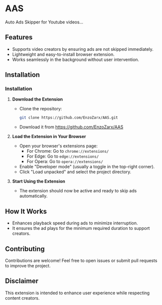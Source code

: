 # AAS
Auto Ads Skipper for Youtube videos...

## Features

- Supports video creators by ensuring ads are not skipped immediately.
- Lightweight and easy-to-install browser extension.
- Works seamlessly in the background without user intervention.

## Installation

### Installation

1. **Download the Extension**  
    - Clone the repository:  
      ```bash
      git clone https://github.com/EnzoZarx/AAS.git
      ```
    - Download it from https://github.com/EnzoZarx/AAS

2. **Load the Extension in Your Browser**  
    - Open your browser's extensions page:  
      - For Chrome: Go to `chrome://extensions/`  
      - For Edge: Go to `edge://extensions/`  
      - For Opera: Go to `opera://extensions/`  
    - Enable "Developer mode" (usually a toggle in the top-right corner).  
    - Click "Load unpacked" and select the project directory.

3. **Start Using the Extension**  
    - The extension should now be active and ready to skip ads automatically.

## How It Works

- Enhances playback speed during ads to minimize interruption.
- It ensures the ad plays for the minimum required duration to support creators.

## Contributing

Contributions are welcome! Feel free to open issues or submit pull requests to improve the project.

## Disclaimer

This extension is intended to enhance user experience while respecting content creators.
